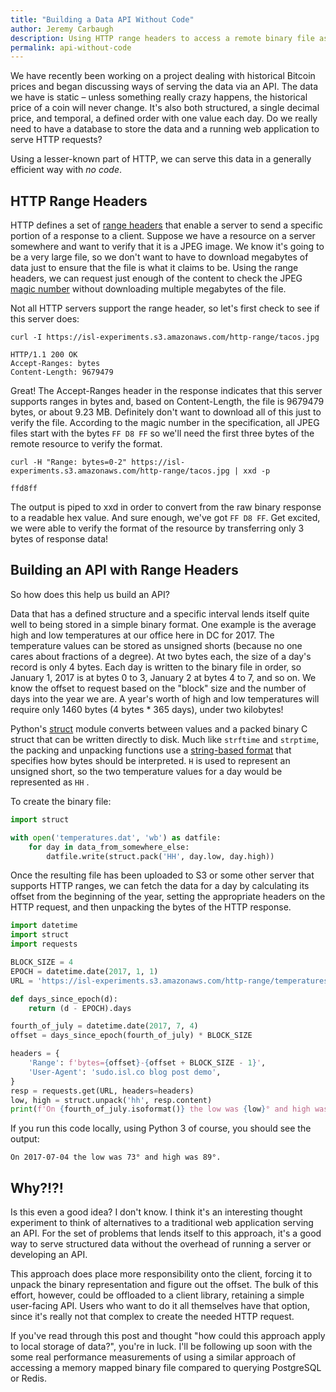 ```yaml
---
title: "Building a Data API Without Code"
author: Jeremy Carbaugh
description: Using HTTP range headers to access a remote binary file as an API.
permalink: api-without-code
---
```


We have recently been working on a project dealing with historical Bitcoin prices and began discussing ways of serving the data via an API. The data we have is static – unless something really crazy happens, the historical price of a coin will never change. It's also both structured, a single decimal price, and temporal, a defined order with one value each day. Do we really need to have a database to store the data and a running web application to serve HTTP requests?

Using a lesser-known part of HTTP, we can serve this data in a generally efficient way with *no code*.

## HTTP Range Headers
HTTP defines a set of [range headers](https://developer.mozilla.org/en-US/docs/Web/HTTP/Range_requests) that enable a server to send a specific portion of a response to a client. Suppose we have a resource on a server somewhere and want to verify that it is a JPEG image. We know it's going to be a very large file, so we don't want to have to download megabytes of data just to ensure that the file is what it claims to be. Using the range headers, we can request just enough of the content to check the JPEG [magic number](https://en.wikipedia.org/wiki/Magic_number_(programming)) without downloading multiple megabytes of the file. 

Not all HTTP servers support the range header, so let's first check to see if this server does:

```
curl -I https://isl-experiments.s3.amazonaws.com/http-range/tacos.jpg

HTTP/1.1 200 OK
Accept-Ranges: bytes
Content-Length: 9679479
```

Great! The Accept-Ranges header in the response indicates that this server supports ranges in bytes and, based on Content-Length, the file is 9679479 bytes, or about 9.23 MB. Definitely don't want to download all of this just to verify the file. According to the magic number in the specification, all JPEG files start with the bytes `FF D8 FF` so we'll need the first three bytes of the remote resource to verify the format.

```
curl -H "Range: bytes=0-2" https://isl-experiments.s3.amazonaws.com/http-range/tacos.jpg | xxd -p

ffd8ff
```

The output is piped to xxd in order to convert from the raw binary response to a readable hex value. And sure enough, we've got `FF D8 FF`. Get excited, we were able to verify the format of the resource by transferring only 3 bytes of response data!

## Building an API with Range Headers
So how does this help us build an API? 

Data that has a defined structure and a specific interval lends itself quite well to being stored in a simple binary format. One example is the average high and low temperatures at our office here in DC for 2017. The temperature values can be stored as unsigned shorts (because no one cares about fractions of a degree). At two bytes each, the size of a day's record is only 4 bytes. Each day is written to the binary file in order, so January 1, 2017 is at bytes 0 to 3, January 2 at bytes 4 to 7, and so on. We know the offset to request based on the "block" size and the number of days into the year we are. A year's worth of high and low temperatures will require only 1460 bytes (4 bytes * 365 days), under two kilobytes!

Python's [struct](https://docs.python.org/3/library/struct.html) module converts between values and a packed binary C struct that can be written directly to disk. Much like `strftime` and `strptime`, the packing and unpacking functions use a [string-based format](https://docs.python.org/3/library/struct.html#format-characters) that specifies how bytes should be interpreted. `H` is used to represent an unsigned short, so the two temperature values for a day would be represented as `HH` .

To create the binary file:

```python
import struct

with open('temperatures.dat', 'wb') as datfile:
	for day in data_from_somewhere_else:
		datfile.write(struct.pack('HH', day.low, day.high))
```

Once the resulting file has been uploaded to S3 or some other server that supports HTTP ranges, we can fetch the data for a day by calculating its offset from the beginning of the year, setting the appropriate headers on the HTTP request, and then unpacking the bytes of the HTTP response.

```python
import datetime
import struct
import requests

BLOCK_SIZE = 4
EPOCH = datetime.date(2017, 1, 1)
URL = 'https://isl-experiments.s3.amazonaws.com/http-range/temperatures.dat'

def days_since_epoch(d):
    return (d - EPOCH).days

fourth_of_july = datetime.date(2017, 7, 4)
offset = days_since_epoch(fourth_of_july) * BLOCK_SIZE

headers = {
    'Range': f'bytes={offset}-{offset + BLOCK_SIZE - 1}',
    'User-Agent': 'sudo.isl.co blog post demo',
}
resp = requests.get(URL, headers=headers)
low, high = struct.unpack('hh', resp.content)
print(f'On {fourth_of_july.isoformat()} the low was {low}° and high was {high}°.')
```

If you run this code locally, using Python 3 of course, you should see the output:

```
On 2017-07-04 the low was 73° and high was 89°.
```

## Why?!?!

Is this even a good idea? I don't know. I think it's an interesting thought experiment to think of alternatives to a traditional web application serving an API. For the set of problems that lends itself to this approach, it's a good way to serve structured data without the overhead of running a server or developing an API.

This approach does place more responsibility onto the client, forcing it to unpack the binary representation and figure out the offset. The bulk of this effort, however, could be offloaded to a client library, retaining a simple user-facing API. Users who want to do it all themselves have that option, since it's really not that complex to create the needed HTTP request.

If you've read through this post and thought "how could this approach apply to local storage of data?", you're in luck. I'll be following up soon with the some real performance measurements of using a similar approach of accessing a memory mapped binary file compared to querying PostgreSQL or Redis.